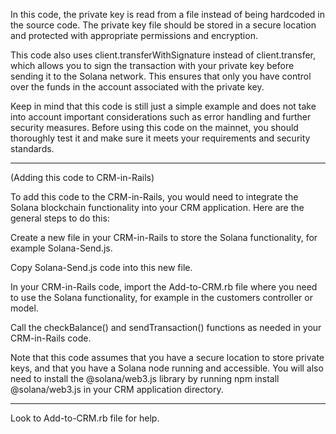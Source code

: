 In this code, the private key is read from a file instead of being hardcoded in the source code. The private key file should be stored in a secure location and protected with appropriate permissions and encryption.

This code also uses client.transferWithSignature instead of client.transfer, which allows you to sign the transaction with your private key before sending it to the Solana network. This ensures that only you have control over the funds in the account associated with the private key.

Keep in mind that this code is still just a simple example and does not take into account important considerations such as error handling and further security measures. Before using this code on the mainnet, you should thoroughly test it and make sure it meets your requirements and security standards.

___________________________________________________________________________________________________________________________________________________________
(Adding this code to CRM-in-Rails)

To add this code to the CRM-in-Rails, you would need to integrate the Solana blockchain functionality into your CRM application. Here are the general steps to do this:

Create a new file in your CRM-in-Rails to store the Solana functionality, for example Solana-Send.js.

Copy Solana-Send.js code into this new file.

In your CRM-in-Rails code, import the Add-to-CRM.rb file where you need to use the Solana functionality, for example in the customers controller or model.

Call the checkBalance() and sendTransaction() functions as needed in your CRM-in-Rails code.

Note that this code assumes that you have a secure location to store private keys, and that you have a Solana node running and accessible. You will also need to install the @solana/web3.js library by running npm install @solana/web3.js in your CRM application directory.
_____________________________________________________________________________________________________________________________________________________________________
Look to Add-to-CRM.rb file for help.
